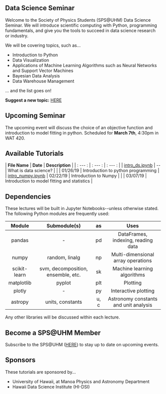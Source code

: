 ## Data Science Seminar

Welcome to the Society of Physics Students (SPS@UHM) Data Science Seminar. We will introduce scientific computing with Python, programming fundamentals, and give you the tools to succeed in data science research or industry.

We will be covering topics, such as...

- Introduction to Python
- Data Visualization
- Applications of Machine Learning Algorithms such as Neural Networks and Support Vector Machines
- Bayesian Data Analysis
- Data Warehouse Management

... and the list goes on!

**Suggest a new topic:** [HERE](https://docs.google.com/forms/d/e/1FAIpQLSd8l8pXgCw3ewAHfXz_QhMyYG1mqg5VjBFaRCnBSHcMWHNkcg/viewform?usp=sf_link)

## Upcoming Seminar

The upcoming event will discuss the choice of an objective function and introduction to model fitting in python. Scheduled for **March 7th**, 4:30pm in WAT 420.

## Available Tutorials

| **File Name** | **Date** | **Description** |
| : --- : | : --- : | : --- : |
| [intro_ds.ipynb](Introduction/intro_ds.ipynb) | -- | What is data science? |
| []() | 01/26/19 | Introduction to python programming |
| [intro_numpy.ipynb](Introduction/intro_numpy.ipynb) | 02/22/19 | Introduction to Numpy |
| []() | 03/07/19 | Introduction to model fitting and statistics |

## Dependencies
These lectures will be built in Jupyter Notebooks--unless otherwise stated. The following Python modules are frequently used:

|    Module        |            Submodule(s)                |  as     |                Uses                    |
|  :------------:  |  :----------------------------------:  |  :---:  |  :----------------------------------:  |
| pandas           | -                                      | pd      | DataFrames, indexing, reading data     |
| numpy            | random, linalg                         | np      | Multi-dimensional array operations     |
| scikit-learn     | svm, decomposition, ensemble, etc.     | sk      | Machine learning algorithms            |
| matplotlib       | pyplot                                 | plt     | Plotting                               |
| plotly           | -                                      | py      | Interactive plotting                   |
| astropy          | units, constants                       | u, c    | Astronomy constants and unit analysis  |

Any other libraries will be discussed within each lecture.

## Become a SPS@UHM Member

Subscribe to the SPS@UHM ([HERE](https://docs.google.com/forms/d/e/1FAIpQLSe23IU_3RcE1uq5dfqQB8C3lKvTCFSZ2w5Vua2O9qlho7_KOg/viewform?usp=sf_link)) to stay up to date on upcoming events.

## Sponsors

These tutorials are sponsored by...
- University of Hawaii, at Manoa Physics and Astronomy Department
- Hawaii Data Science Institute (HI-DSI)
